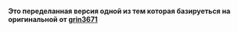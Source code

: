 #### Это переделанная версия одной из тем которая базируеться на оригинальной от [grin3671](https://github.com/grin3671/shiki-theme) 